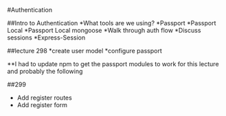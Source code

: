 #Authentication

##Intro to Authentication
*What tools are we using?
    *Passport
    *Passport Local
    *Passport Local mongoose
*Walk through auth flow
*Discuss sessions
    *Express-Session
    
##lecture 298
*create user model
*configure passport

**I had to update npm to get the passport modules to work for this lecture and probably the following

##299
* Add register routes
* Add register form